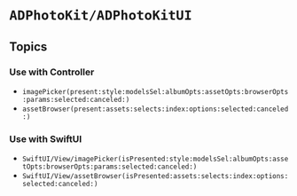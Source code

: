 # ``ADPhotoKit/ADPhotoKitUI``

## Topics

### Use with Controller

- ``imagePicker(present:style:modelsSel:albumOpts:assetOpts:browserOpts:params:selected:canceled:)``
- ``assetBrowser(present:assets:selects:index:options:selected:canceled:)``

### Use with SwiftUI

- ``SwiftUI/View/imagePicker(isPresented:style:modelsSel:albumOpts:assetOpts:browserOpts:params:selected:canceled:)``
- ``SwiftUI/View/assetBrowser(isPresented:assets:selects:index:options:selected:canceled:)``



